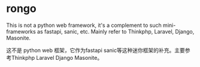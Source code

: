 # rongo
This is not a python web framework, it's a complement to such mini-frameworks as fastapi, sanic, etc. Mainly refer to Thinkphp, Laravel, Django, Masonite.

这不是 python web 框架，它作为fastapi sanic等这种迷你框架的补充。主要参考Thinkphp Laravel Django Masonite。

